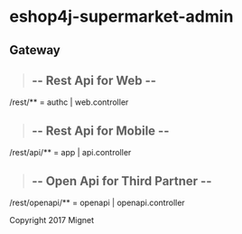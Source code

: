 # eshop4j-supermarket-admin

## Gateway 
>## -- Rest Api for Web --
 /rest/** = authc
| web.controller
>## -- Rest Api for Mobile --
/rest/api/** = app
| api.controller
>## -- Open Api for Third Partner --
/rest/openapi/** = openapi
| openapi.controller

Copyright 2017 Mignet
